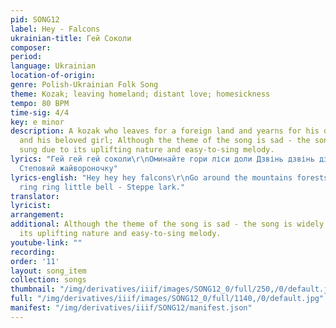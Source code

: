 ```yaml
---
pid: SONG12
label: Hey - Falcons
ukrainian-title: Гей Соколи
composer:
period:
language: Ukrainian
location-of-origin:
genre: Polish-Ukrainian Folk Song
theme: Kozak; leaving homeland; distant love; homesickness
tempo: 80 BPM
time-sig: 4/4
key: e minor
description: A kozak who leaves for a foreign land and yearns for his distant homeland
  and his beloved girl; Although the theme of the song is sad - the song is widely
  sung due to its uplifting nature and easy-to-sing melody.
lyrics: "Гей гей гей соколи\r\nОминайте гори ліси доли Дзвінь дзвінь дзвінь дзвіночку
  Степовий жайвороночку"
lyrics-english: "Hey hey hey falcons\r\nGo around the mountains forests valleys Ring
  ring ring little bell - Steppe lark."
translator:
lyricist:
arrangement:
additional: Although the theme of the song is sad - the song is widely sung due to
  its uplifting nature and easy-to-sing melody.
youtube-link: ""
recording:
order: '11'
layout: song_item
collection: songs
thumbnail: "/img/derivatives/iiif/images/SONG12_0/full/250,/0/default.jpg"
full: "/img/derivatives/iiif/images/SONG12_0/full/1140,/0/default.jpg"
manifest: "/img/derivatives/iiif/SONG12/manifest.json"
---
```

